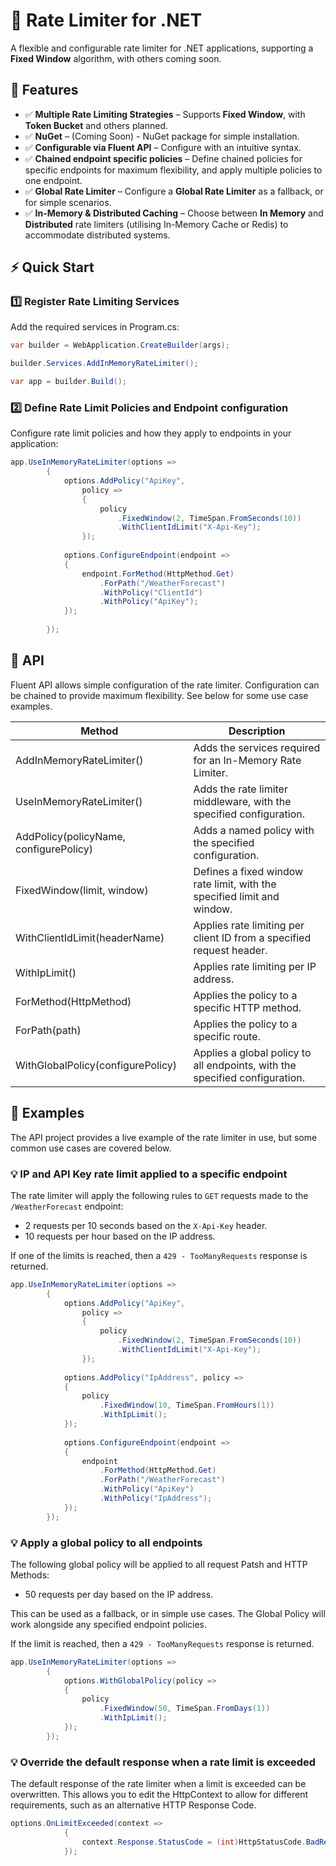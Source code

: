 # 🚀 Rate Limiter for .NET

A flexible and configurable rate limiter for .NET applications, supporting a **Fixed Window** algorithm, with others coming soon.

## 📌 Features

- ✅ **Multiple Rate Limiting Strategies** – Supports **Fixed Window**, with **Token Bucket** and others planned.
- ✅ **NuGet** – (Coming Soon) - NuGet package for simple installation.
- ✅ **Configurable via Fluent API** – Configure with an intuitive syntax.
- ✅ **Chained endpoint specific policies** –  Define chained policies for specific endpoints for maximum flexibility, and apply multiple policies to one endpoint.
- ✅ **Global Rate Limiter** – Configure a **Global Rate Limiter** as a fallback, or for simple scenarios.
- ✅ **In-Memory & Distributed Caching** – Choose between **In Memory** and **Distributed** rate limiters (utilising In-Memory Cache or Redis) to accommodate distributed systems.



## ⚡ Quick Start
### 1️⃣ Register Rate Limiting Services
Add the required services in Program.cs:

```csharp
var builder = WebApplication.CreateBuilder(args);

builder.Services.AddInMemoryRateLimiter();

var app = builder.Build();
```

### 2️⃣ Define Rate Limit Policies and Endpoint configuration
Configure rate limit policies and how they apply to endpoints in your application:

```csharp
app.UseInMemoryRateLimiter(options =>
        {
            options.AddPolicy("ApiKey",
                policy =>
                {
                    policy
                        .FixedWindow(2, TimeSpan.FromSeconds(10))
                        .WithClientIdLimit("X-Api-Key");
                });
            
            options.ConfigureEndpoint(endpoint =>
            {
                endpoint.ForMethod(HttpMethod.Get)
                    .ForPath("/WeatherForecast")
                    .WithPolicy("ClientId")
                    .WithPolicy("ApiKey");
            });
            
        });
```

## 📝 API
Fluent API allows simple configuration of the rate limiter.
Configuration can be chained to provide maximum flexibility. See below for some use case examples. 

|Method |	Description|
|---|---|
|AddInMemoryRateLimiter()| Adds the services required for an In-Memory Rate Limiter.|
|UseInMemoryRateLimiter()| Adds the rate limiter middleware, with the specified configuration. |
|AddPolicy(policyName, configurePolicy) | Adds a named policy with the specified configuration.|
|FixedWindow(limit, window)	| Defines a fixed window rate limit, with the specified limit and window.|
|WithClientIdLimit(headerName)	| Applies rate limiting per client ID from a specified request header.|
|WithIpLimit()	| Applies rate limiting per IP address.|
|ForMethod(HttpMethod)	| Applies the policy to a specific HTTP method.|
|ForPath(path)	| Applies the policy to a specific route.|
|WithGlobalPolicy(configurePolicy)| Applies a global policy to all endpoints, with the specified configuration.|

## 📝 Examples

The API project provides a live example of the rate limiter in use, but some common use cases are covered below.

### 💡 IP and API Key rate limit applied to a specific endpoint
The rate limiter will apply the following rules to `GET` requests made to the `/WeatherForecast` endpoint: 
- 2 requests per 10 seconds based on the `X-Api-Key` header.
- 10 requests per hour based on the IP address.

If one of the limits is reached, then a `429 - TooManyRequests` response is returned. 

```csharp
app.UseInMemoryRateLimiter(options =>
        {
            options.AddPolicy("ApiKey",
                policy =>
                {
                    policy
                        .FixedWindow(2, TimeSpan.FromSeconds(10))
                        .WithClientIdLimit("X-Api-Key");
                });
            
            options.AddPolicy("IpAddress", policy =>
            {
                policy
                    .FixedWindow(10, TimeSpan.FromHours(1))
                    .WithIpLimit();
            });
            
            options.ConfigureEndpoint(endpoint =>
            {
                endpoint
                    .ForMethod(HttpMethod.Get)
                    .ForPath("/WeatherForecast")
                    .WithPolicy("ApiKey")
                    .WithPolicy("IpAddress");
            });
        });
```

### 💡 Apply a global policy to all endpoints
The following global policy will be applied to all request Patsh and HTTP Methods:
- 50 requests per day based on the IP address.

This can be used as a fallback, or in simple use cases. The Global Policy will work alongside any specified endpoint policies.

If the limit is reached, then a `429 - TooManyRequests` response is returned. 

```csharp
app.UseInMemoryRateLimiter(options =>
        {            
            options.WithGlobalPolicy(policy =>
            {
                policy
                    .FixedWindow(50, TimeSpan.FromDays(1))
                    .WithIpLimit();
            });
        });
```

### 💡 Override the default response when a rate limit is exceeded
The default response of the rate limiter when a limit is exceeded can be overwritten. This allows you to edit the HttpContext to allow for different requirements, such as an alternative HTTP Response Code.

```csharp
options.OnLimitExceeded(context =>
            {
                context.Response.StatusCode = (int)HttpStatusCode.BadRequest;
            });
```
